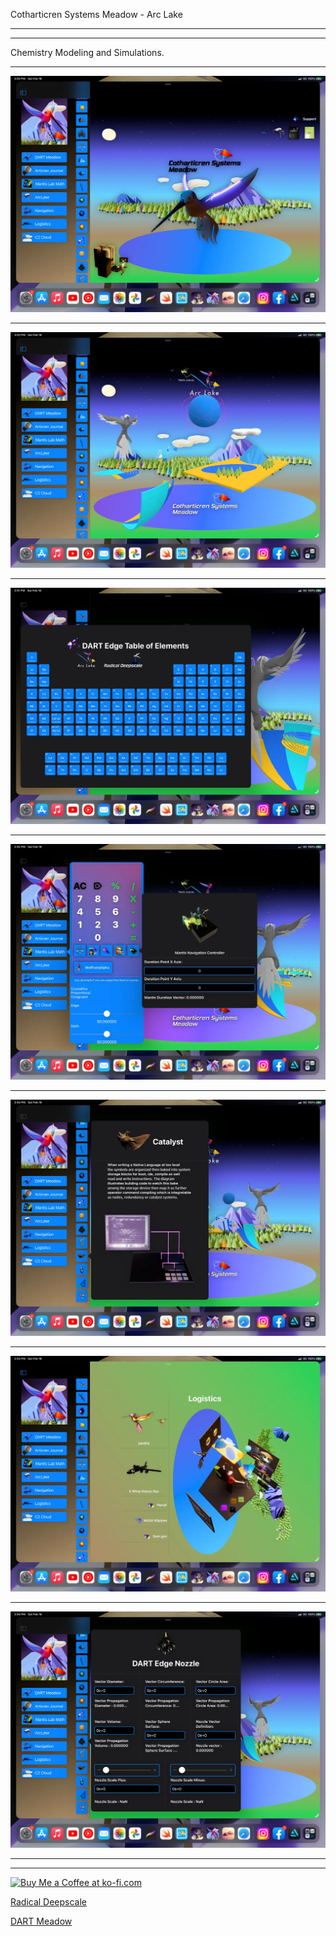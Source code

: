 Cotharticren Systems Meadow - Arc Lake

________________


________________
Chemistry Modeling and Simulations.

________________



![Cotharticren-Wiki](https://github.com/radicaldeepscale/Cotharticren-Wiki/blob/main/Cotharticren.jpg)
________________
![Cotharticren-Wiki](https://github.com/radicaldeepscale/Cotharticren-Wiki/blob/main/arclake.jpg)
________________
![Cotharticren-Wiki](https://github.com/radicaldeepscale/Cotharticren-Wiki/blob/main/dete.jpg)
________________
![Cotharticren-Wiki](https://github.com/radicaldeepscale/Cotharticren-Wiki/blob/main/mantis.jpg)
________________
![Cotharticren-Wiki](https://github.com/radicaldeepscale/Cotharticren-Wiki/blob/main/catalyst.jpg)
________________
![Cotharticren-Wiki](https://github.com/radicaldeepscale/Cotharticren-Wiki/blob/main/logistics.jpg)
________________
![Cotharticren-Wiki](https://github.com/radicaldeepscale/Cotharticren-Wiki/blob/main/nozzle.jpg)
________________
________________



<a href='https://ko-fi.com/X8X629XCK' target='_blank'><img height='36' style='border:0px;height:36px;' src='https://cdn.ko-fi.com/cdn/kofi5.png?v=2' border='0' alt='Buy Me a Coffee at ko-fi.com' /></a>

[Radical Deepscale](Https://www.dartmeadow.com/)

[DART Meadow](https://www.dartmeadow.com/)
